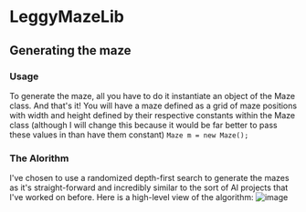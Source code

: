 # LeggyMazeLib

## Generating the maze

### Usage
To generate the maze, all you have to do it instantiate an object of the Maze class. And that's it! You will have a maze defined as a grid of maze positions with width and height defined by their respective constants within the Maze class (although I will change this because it would be far better to pass these values in than have them constant)
`Maze m = new Maze();`

### The Alorithm
I've chosen to use a randomized depth-first search to generate the mazes as it's straight-forward and incredibly similar to the sort of AI projects that I've worked on before. Here is a high-level view of the algorithm:
![image](https://github.com/leigh966/LeggyMazeLib/assets/56688635/8ddf8140-7e71-4d31-87eb-14fdeddb1f1b)
